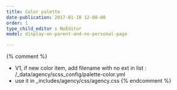 ```yaml
---
title: Color palette
date-publication: 2017-01-18 12-00-00
order: 1
type_child_editor : NoEditor
model: display-on-parent-and-no-personal-page

---
```



{% comment %}
- V1,	if new color item, add filename with no ext in list : /_data/agency/scss_config/palette-color.yml
- use it in _includes/agency/css/agency.css
{% endcomment %}
